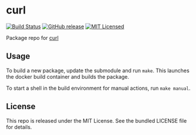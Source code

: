 curl
==========

[![Build Status](https://img.shields.io/circleci/project/amylum/curl.svg)](https://circleci.com/gh/amylum/curl)
[![GitHub release](https://img.shields.io/github/release/amylum/curl.svg)](https://github.com/amylum/curl/releases)
[![MIT Licensed](https://img.shields.io/badge/license-MIT-green.svg)](https://tldrlegal.com/license/mit-license)

Package repo for [curl](http://curl.haxx.se/)

## Usage

To build a new package, update the submodule and run `make`. This launches the docker build container and builds the package.

To start a shell in the build environment for manual actions, run `make manual`.

## License

This repo is released under the MIT License. See the bundled LICENSE file for details.

